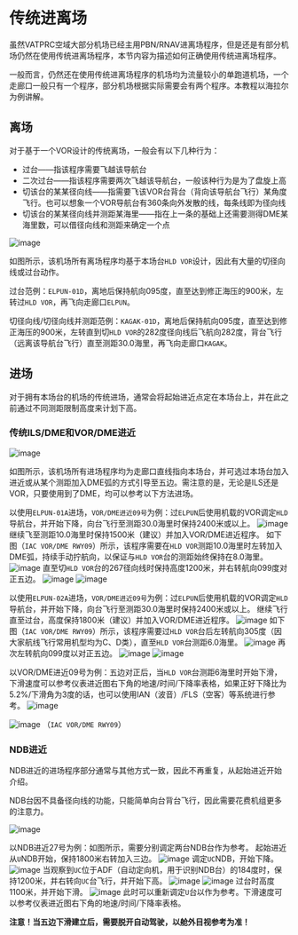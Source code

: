 # 传统进离场

虽然VATPRC空域大部分机场已经主用PBN/RNAV进离场程序，但是还是有部分机场仍然在使用传统进离场程序，本节内容为描述如何正确使用传统进离场程序。  

一般而言，仍然还在使用传统进离场程序的机场均为流量较小的单跑道机场，一个走廊口一般只有一个程序，部分机场根据实际需要会有两个程序。本教程以海拉尔为例讲解。

## 离场
对于基于一个VOR设计的传统离场，一般会有以下几种行为：
+ 过台——指该程序需要飞越该导航台
+ 二次过台——指该程序需要两次飞越该导航台，一般该种行为是为了盘旋上高
+ 切该台的某某径向线——指需要飞该VOR台背台（背向该导航台飞行）某角度飞行。也可以想象一个VOR导航台有360条向外发散的线，每条线即为径向线
+ 切该台的某某径向线并测距某海里——指在上一条的基础上还需要测得DME某海里数，可以借径向线和测距来确定一个点

![image](https://user-images.githubusercontent.com/40542435/164968142-13b24a4a-c4a0-4fb0-8665-658795da16b7.png)

如图所示，该机场所有离场程序均基于本场台`HLD VOR`设计，因此有大量的切径向线或过台动作。

过台范例：`ELPUN-01D`，离地后保持航向095度，直至达到修正海压的900米，左转过`HLD VOR`，再飞向走廊口`ELPUN`。

切径向线/切径向线并测距范例：`KAGAK-01D`，离地后保持航向095度，直至达到修正海压的900米，左转直到切`HLD VOR`的282度径向线后飞航向282度，背台飞行（远离该导航台飞行）直至测距30.0海里，再飞向走廊口`KAGAK`。

## 进场
对于拥有本场台的机场的传统进场，通常会将起始进近点定在本场台上，并在此之前通过不同测距限制高度来计划下高。

### 传统ILS/DME和VOR/DME进近
![image](https://user-images.githubusercontent.com/40542435/164968157-17c18720-849a-4407-9c55-6ef1b035a75c.png)

如图所示，该机场所有进场程序均为走廊口直线指向本场台，并可选过本场台加入进近或从某个测距加入DME弧的方式引导至五边。需注意的是，无论是ILS还是VOR，只要使用到了DME，均可以参考以下方法进场。

以使用`ELPUN-01A`进场，`VOR/DME进近09号`为例：过`ELPUN`后使用机载的VOR调定`HLD`导航台，并开始下降，向台飞行至测距30.0海里时保持2400米或以上。
![image](https://user-images.githubusercontent.com/40542435/165050425-463a6141-b866-4c05-8096-372170fc799e.png)
继续飞至测距10.0海里时保持1500米（建议）并加入VOR/DME进近程序。
如下图（`IAC VOR/DME RWY09`）所示，该程序需要在`HLD VOR`测距10.0海里时左转加入DME弧，持续手动拧航向，以保证与`HLD VOR`台的测距始终保持在8.0海里。
![image](https://user-images.githubusercontent.com/40542435/165050495-9a4a2627-63ea-4d1e-accd-3741d6b6c2d5.png)
直至切`HLD VOR`台的267径向线时保持高度1200米，并右转航向099度对正五边。
![image](https://user-images.githubusercontent.com/40542435/165050567-8d455b5e-d3f8-46e2-b709-958ed083e24c.png)
![image](https://user-images.githubusercontent.com/40542435/165050608-da1159b5-5b91-4a71-960f-7407fd488a22.png)

以使用`ELPUN-02A`进场，`VOR/DME进近09号`为例：过`ELPUN`后使用机载的VOR调定`HLD`导航台，并开始下降，向台飞行至测距30.0海里时保持2400米或以上。
继续飞行直至过台，高度保持1800米（建议）并加入VOR/DME进近程序。
![image](https://user-images.githubusercontent.com/40542435/165051573-8b19791a-e4d8-478e-878d-49f6421ad8cf.png)
如下图（`IAC VOR/DME RWY09`）所示，该程序需要过`HLD VOR`台后左转航向305度（因大家航线飞行常用机型均为C、D类），直至`HLD VOR`台测距6.0海里。
![image](https://user-images.githubusercontent.com/40542435/165052029-ab7be429-138f-45f9-9b0c-90bff79016c4.png)
再次左转航向099度以对正五边。
![image](https://user-images.githubusercontent.com/40542435/165052287-59b754a9-0562-4de7-ace8-cca75b3de4e7.png)
![image](https://user-images.githubusercontent.com/40542435/165052816-88f00044-2c8a-41fa-9a34-9f297d8dec7a.png)

以VOR/DME进近09号为例：五边对正后，当`HLD VOR`台测距6海里时开始下滑，下滑速度可以参考仪表进近图右下角的地速/时间/下降率表格，如果正好下降比为5.2%/下滑角为3度的话，也可以使用IAN（波音）/FLS（空客）等系统进行参考。
![image](https://user-images.githubusercontent.com/40542435/165053029-4954bff3-7625-488a-89c1-9bf5d3d22169.png)


![image](https://user-images.githubusercontent.com/40542435/164968192-d2fcc90b-0501-4944-bc6e-44a3a5f7afb9.png)
（`IAC VOR/DME RWY09`）

### NDB进近
NDB进近的进场程序部分通常与其他方式一致，因此不再重复，从起始进近开始介绍。

NDB台因不具备径向线的功能，只能简单向台背台飞行，因此需要花费机组更多的注意力。

![image](https://user-images.githubusercontent.com/40542435/164968212-9515ee4d-80d8-437d-9318-6cc77bc83bd0.png)

以NDB进近27号为例：如图所示，需要分别调定两台NDB台作为参考。
起始进近从`U`NDB开始，保持1800米右转加入三边。
![image](https://user-images.githubusercontent.com/40542435/165056857-6439fa17-7f35-43c6-b000-eb0c751d990e.png)
调定`UC`NDB，开始下降。
![image](https://user-images.githubusercontent.com/40542435/165056910-6ae73c1c-59be-48ff-9ccd-ddb04217f270.png)
当观察到`UC`位于ADF（自动定向机，用于识别NDB台）的184度时，保持1200米，并右转向`UC`台飞行，并开始下高。
![image](https://user-images.githubusercontent.com/40542435/165057265-ca2708a8-f406-4b0c-b7de-d05798cd59f4.png)
![image](https://user-images.githubusercontent.com/40542435/165057335-4f0f0e1c-7245-440f-b92f-8cf77a501529.png)
过台时高度1100米，并开始下滑。
![image](https://user-images.githubusercontent.com/40542435/165059267-32731faf-62ee-47c0-b0d0-8285c1cb9d63.png)
此时可以重新调定`U`台以作为参考。下滑速度可以参考仪表进近图右下角的地速/时间/下降率表格。

**注意！当五边下滑建立后，需要脱开自动驾驶，以舱外目视参考为准！**

